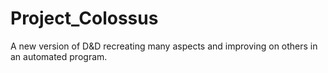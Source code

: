 # Project_Colossus
A new version of D&amp;D recreating many aspects and improving on others in an automated program.
